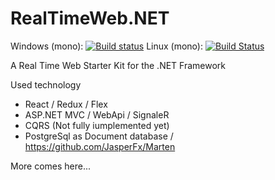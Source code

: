 # RealTimeWeb.NET 

Windows (mono): [![Build status](https://ci.appveyor.com/api/projects/status/lholf4sk5h4tas4h?svg=true)](https://ci.appveyor.com/project/tim-cools/realtimeweb-net)
Linux (mono): [![Build Status](https://travis-ci.org/tim-cools/RealTimeWeb.NET.svg)](https://travis-ci.org/tim-cools/RealTimeWeb.NET)

A Real Time Web Starter Kit for the .NET Framework

Used technology

- React / Redux / Flex
- ASP.NET MVC / WebApi / SignaleR
- CQRS (Not fully iumplemented yet)
- PostgreSql as Document database / https://github.com/JasperFx/Marten

More comes here...
